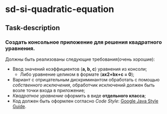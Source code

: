 # sd-si-quadratic-equation

## Task-description

### Создать консольное приложение для решения квадратного уравнения.

Должны быть реализованы следующие требования(очень хорошие):
 - Ввод значений коэффициентов (__a, b, c__)  уравнения из консоли;
     - Либо уравнение целиком в формате (__ax2+bx+c = 0__);
 - Вариант с отрицательным дискриминантом обработать с помощью _собственного исключения_, обработчик исключений должен быть возле точки входа в приложение;
 - _Квадратное уравнение_ оформить в виде __отдельного класса__;
 - Код должен быть оформлен согласно _Code Style_: [Google Java Style Guide](#https://google.github.io/styleguide/javaguide.html).